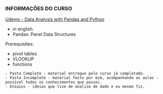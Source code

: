 ### INFORMAÇÕES DO CURSO

[Udemy - Data Analysis with Pandas and Python](https://www.udemy.com/course/data-analysis-with-pandas/)

- in english.
- Pandas: Panel Data Structures

Prerequisites:
- pivot tables
- VLOOKUP
- functions

```
- Pasta Complete - material entregue pelo curso já completado.
- Pasta Incomplete - material feito por mim, acompanhando as aulas - possível todos os conhecimentos que passei.
- Ensaios - ideias que tive de analise de dado e eu mesmo fiz.
```